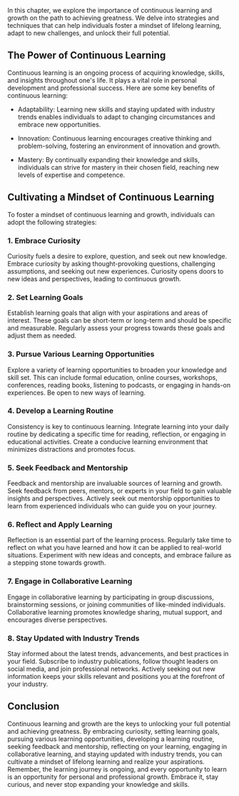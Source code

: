 
In this chapter, we explore the importance of continuous learning and growth on the path to achieving greatness. We delve into strategies and techniques that can help individuals foster a mindset of lifelong learning, adapt to new challenges, and unlock their full potential.

The Power of Continuous Learning
--------------------------------

Continuous learning is an ongoing process of acquiring knowledge, skills, and insights throughout one's life. It plays a vital role in personal development and professional success. Here are some key benefits of continuous learning:

* Adaptability: Learning new skills and staying updated with industry trends enables individuals to adapt to changing circumstances and embrace new opportunities.

* Innovation: Continuous learning encourages creative thinking and problem-solving, fostering an environment of innovation and growth.

* Mastery: By continually expanding their knowledge and skills, individuals can strive for mastery in their chosen field, reaching new levels of expertise and competence.

Cultivating a Mindset of Continuous Learning
--------------------------------------------

To foster a mindset of continuous learning and growth, individuals can adopt the following strategies:

### 1. Embrace Curiosity

Curiosity fuels a desire to explore, question, and seek out new knowledge. Embrace curiosity by asking thought-provoking questions, challenging assumptions, and seeking out new experiences. Curiosity opens doors to new ideas and perspectives, leading to continuous growth.

### 2. Set Learning Goals

Establish learning goals that align with your aspirations and areas of interest. These goals can be short-term or long-term and should be specific and measurable. Regularly assess your progress towards these goals and adjust them as needed.

### 3. Pursue Various Learning Opportunities

Explore a variety of learning opportunities to broaden your knowledge and skill set. This can include formal education, online courses, workshops, conferences, reading books, listening to podcasts, or engaging in hands-on experiences. Be open to new ways of learning.

### 4. Develop a Learning Routine

Consistency is key to continuous learning. Integrate learning into your daily routine by dedicating a specific time for reading, reflection, or engaging in educational activities. Create a conducive learning environment that minimizes distractions and promotes focus.

### 5. Seek Feedback and Mentorship

Feedback and mentorship are invaluable sources of learning and growth. Seek feedback from peers, mentors, or experts in your field to gain valuable insights and perspectives. Actively seek out mentorship opportunities to learn from experienced individuals who can guide you on your journey.

### 6. Reflect and Apply Learning

Reflection is an essential part of the learning process. Regularly take time to reflect on what you have learned and how it can be applied to real-world situations. Experiment with new ideas and concepts, and embrace failure as a stepping stone towards growth.

### 7. Engage in Collaborative Learning

Engage in collaborative learning by participating in group discussions, brainstorming sessions, or joining communities of like-minded individuals. Collaborative learning promotes knowledge sharing, mutual support, and encourages diverse perspectives.

### 8. Stay Updated with Industry Trends

Stay informed about the latest trends, advancements, and best practices in your field. Subscribe to industry publications, follow thought leaders on social media, and join professional networks. Actively seeking out new information keeps your skills relevant and positions you at the forefront of your industry.

Conclusion
----------

Continuous learning and growth are the keys to unlocking your full potential and achieving greatness. By embracing curiosity, setting learning goals, pursuing various learning opportunities, developing a learning routine, seeking feedback and mentorship, reflecting on your learning, engaging in collaborative learning, and staying updated with industry trends, you can cultivate a mindset of lifelong learning and realize your aspirations. Remember, the learning journey is ongoing, and every opportunity to learn is an opportunity for personal and professional growth. Embrace it, stay curious, and never stop expanding your knowledge and skills.
